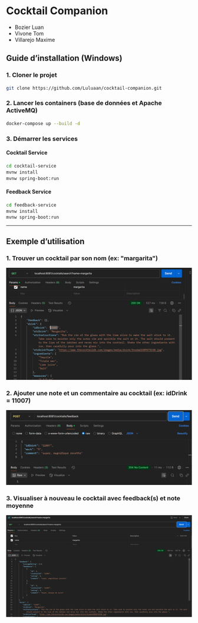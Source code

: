 # Cocktail Companion
- Bozier Luan
- Vivone Tom
- Villarejo Maxime

## Guide d’installation (Windows)

### 1. Cloner le projet
```bash
git clone https://github.com/Luluaan/cocktail-companion.git
```

### 2. Lancer les containers (base de données et Apache ActiveMQ)
```bash
docker-compose up --build -d
```

### 3. Démarrer les services

#### Cocktail Service
```bash
cd cocktail-service
mvnw install
mvnw spring-boot:run
```

#### Feedback Service
```bash
cd feedback-service
mvnw install
mvnw spring-boot:run
```

---

## Exemple d’utilisation

### 1. Trouver un cocktail par son nom (ex: "margarita")
![Recherche cocktail](documentation/1.png)

### 2. Ajouter une note et un commentaire au cocktail (ex: idDrink = 11007)
![Ajout feedback](documentation/2.png)

### 3. Visualiser à nouveau le cocktail avec feedback(s) et note moyenne
![Voir feedback](documentation/3.png)
